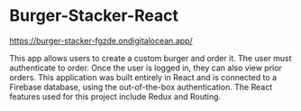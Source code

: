 # Burger-Stacker-React

https://burger-stacker-fgzde.ondigitalocean.app/

This app allows users to create a custom burger and order it. The user must authenticate to order. Once the user is logged in, they can also view prior orders. This application was built entirely in React and is connected to a Firebase database, using the out-of-the-box authentication. The React features used for this project include Redux and Routing.
